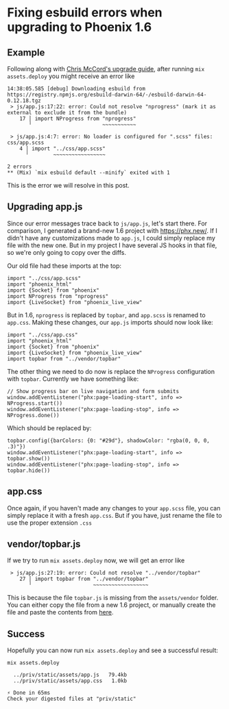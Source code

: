 # Fixing esbuild errors when upgrading to Phoenix 1.6

## Example

Following along with [Chris McCord's upgrade guide](https://gist.github.com/chrismccord/2ab350f154235ad4a4d0f4de6decba7b), after running `mix assets.deploy` you might receive an error like
```
14:38:05.585 [debug] Downloading esbuild from https://registry.npmjs.org/esbuild-darwin-64/-/esbuild-darwin-64-0.12.18.tgz
 > js/app.js:17:22: error: Could not resolve "nprogress" (mark it as external to exclude it from the bundle)
    17 │ import NProgress from "nprogress"
       ╵                       ~~~~~~~~~~~

 > js/app.js:4:7: error: No loader is configured for ".scss" files: css/app.scss
    4 │ import "../css/app.scss"
      ╵        ~~~~~~~~~~~~~~~~~

2 errors
** (Mix) `mix esbuild default --minify` exited with 1
```
This is the error we will resolve in this post.

## Upgrading app.js

Since our error messages trace back to `js/app.js`, let's start there.  For comparison, I generated a brand-new 1.6 project with https://phx.new/.  If I didn't have any customizations made to `app.js`, I could simply replace my file with the new one.  But in my project I have several JS hooks in that file, so we're only going to copy over the diffs.

Our old file had these imports at the top:
```
import "../css/app.scss"
import "phoenix_html"
import {Socket} from "phoenix"
import NProgress from "nprogress"
import {LiveSocket} from "phoenix_live_view"
```

But in 1.6, `nprogress` is replaced by `topbar`, and `app.scss` is renamed to `app.css`.  Making these changes, our `app.js` imports should now look like:
```
import "../css/app.css"
import "phoenix_html"
import {Socket} from "phoenix"
import {LiveSocket} from "phoenix_live_view"
import topbar from "../vendor/topbar"
```

The other thing we need to do now is replace the `NProgress` configuration with `topbar`.  Currently we have something like:
```
// Show progress bar on live navigation and form submits
window.addEventListener("phx:page-loading-start", info => NProgress.start())
window.addEventListener("phx:page-loading-stop", info => NProgress.done())
```
Which should be replaced by:
```
topbar.config({barColors: {0: "#29d"}, shadowColor: "rgba(0, 0, 0, .3)"})
window.addEventListener("phx:page-loading-start", info => topbar.show())
window.addEventListener("phx:page-loading-stop", info => topbar.hide())
```

## app.css

Once again, if you haven't made any changes to your `app.scss` file, you can simply replace it with a fresh `app.css`.  But if you have, just rename the file to use the proper extension `.css`

## vendor/topbar.js

If we try to run `mix assets.deploy` now, we will get an error like
```
 > js/app.js:27:19: error: Could not resolve "../vendor/topbar"
    27 │ import topbar from "../vendor/topbar"
       ╵                    ~~~~~~~~~~~~~~~~~~
```
This is because the file `topbar.js` is missing from the `assets/vendor` folder.  You can either copy the file from a new 1.6 project, or manually create the file and paste the contents from [here](https://github.com/buunguyen/topbar/blob/master/topbar.js).

## Success

Hopefully you can now run `mix assets.deploy` and see a successful result:
```
mix assets.deploy

  ../priv/static/assets/app.js   79.4kb
  ../priv/static/assets/app.css   1.0kb

⚡ Done in 65ms
Check your digested files at "priv/static"
```
